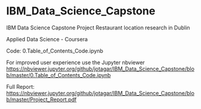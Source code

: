 # IBM_Data_Science_Capstone
IBM Data Science Capstone Project
Restaurant location research in Dublin

Applied Data Science - Coursera

Code:
0.Table_of_Contents_Code.ipynb

For improved user experience use the Jupyter nbviewer 
https://nbviewer.jupyter.org/github/jotagar/IBM_Data_Science_Capstone/blob/master/0.Table_of_Contents_Code.ipynb

Full Report:
https://nbviewer.jupyter.org/github/jotagar/IBM_Data_Science_Capstone/blob/master/Project_Report.pdf
